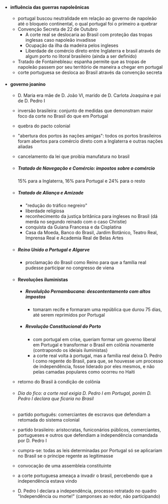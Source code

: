 - #### influência das guerras napoleônicas
	- portugal buscou neutralidade em relação ao governo de napoleão até o bloqueio continental, o qual portugal foi o primeiro a quebrar
	- Convenção Secreta de 22 de Outubro
		- A corte real se deslocaria ao Brasil com proteção das tropas inglesas caso napoleão invadisse
		- Ocupação da ilha da madeira pelos ingleses
		- Liberdade de comércio direto entre Inglaterra e brasil através de algum porto no litoral brasileiro (ainda a ser definido)
	- Tratado de Fontainebleau: espanha permite que as tropas de napoleão passem por seu território de maneira a chegar em portugal
	- corte portuguesa se desloca ao Brasil através da convenção secreta

- #### governo joanino
	- D. Maria era mãe de D. João VI, marido de D. Carlota Joaquina e pai de D. Pedro I
	- inversão brasileira: conjunto de medidas que demonstram maior foco da corte no Brasil do que em Portugal
	- quebra do pacto colonial
	- "abertura dos portos às nações amigas": todos os portos brasileiros foram abertos para comércio direto com a Inglaterra e outras nações aliadas
	- cancelamento da lei que proibia manufatura no brasil
	- ##### Tratado de Navegação e Comércio: impostos sobre o comércio
		15% para a Inglaterra, 16% para Portugal e 24% para o resto
	- ##### Tratado de Aliança e Amizade
		- "redução do tráfico negreiro"
		- liberdade religiosa
		- reconhecimento da justiça britânica para ingleses no Brasil (dá merda no segundo reinado com o caso Christie)
		- conquista da Guiana Francesa e da Cisplatina
		- Casa da Moeda, Banco do Brasil, Jardim Botânico, Teatro Real, Imprensa Real e Academia Real de Belas Artes
	- ##### Reino Unido a Portugal e Algarve
		- proclamação do Brasil como Reino para que a família real pudesse participar no congresso de viena
	
	- #### Revoluções iluministas
		- ##### Revolulção  Pernambucana: descontentamento com altos impostos
			- tomaram recife e formaram uma república que durou 75 dias, até serem reprimidos por Portugal
		- ##### Revolução Constitucional do Porto
			- com portugal em crise, queriam formar um governo liberal em Portugal e transformar o Brasil em colônia novamente (contrapondo os ideiais iluministas)
			- a corte real volta à portugal, mas a família real deixa D. Pedro I como regente do Brasil, para que, se houvesse um processo de independência, fosse liderado por eles mesmos, e não pelas camadas populares como ocorreu no Haiti
	
	- retorno do Brasil à condição de colônia
	- ###### Dia do fico: a corte real exigia D. Pedro I em Portugal, porém D. Pedro I declara que ficaria no Brasil
	
	- partido português: comerciantes de escravos que defendiam a retomada do sistema colonial
	- partido brasileiro: aristocratas, funiconários públicos, comerciantes, portugueses e outros que defendiam a independência comandada por D. Pedro I
	
	- cumpra-se: todas as leis determinadas por Portugal só se aplicariam no Brasil se o príncipe regente as legitimasse
	- convocação de uma assembleia constituinte
	- a corte portuguesa ameaça a invadir o brasil, percebendo que a independência estava vindo
	- D. Pedro I declara a independência, processo retratado no quadro "Independência ou morte!" (camponses ao redor, não participando)